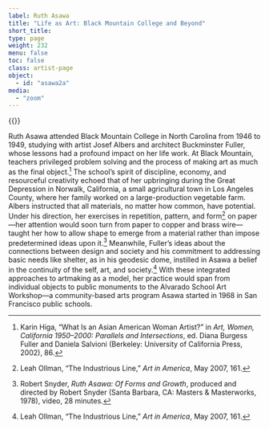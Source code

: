 ```yaml
---
label: Ruth Asawa
title: "Life as Art: Black Mountain College and Beyond"
short_title:
type: page
weight: 232
menu: false
toc: false
class: artist-page
object:
  - id: "asawa2a"
media:
  - "zoom"
---
```

{{<q-figure id="asawa2a" >}}

Ruth Asawa attended Black Mountain College in North Carolina from 1946 to 1949, studying with artist Josef Albers and architect Buckminster Fuller, whose lessons had a profound impact on her life work. At Black Mountain, teachers privileged problem solving and the process of making art as much as the final object.[^1] The school’s spirit of discipline, economy, and resourceful creativity echoed that of her upbringing during the Great Depression in Norwalk, California, a small agricultural town in Los Angeles County, where her family worked on a large-production vegetable farm. Albers instructed that all materials, no matter how common, have potential. Under his direction, her exercises in repetition, pattern, and form[^2] on paper—her attention would soon turn from paper to copper and brass wire—taught her how to allow shape to emerge from a material rather than impose predetermined ideas upon it.[^3] Meanwhile, Fuller’s ideas about the connections between design and society and his commitment to addressing basic needs like shelter, as in his geodesic dome, instilled in Asawa a belief in the continuity of the self, art, and society.[^4] With these integrated approaches to artmaking as a model, her practice would span from individual objects to public monuments to the Alvarado School Art Workshop—a community-based arts program Asawa started in 1968 in San Francisco public schools.

[^1]: Karin Higa, “What Is an Asian American Woman Artist?” in *Art, Women, California 1950–2000: Parallels and Intersections*, ed. Diana Burgess Fuller and Daniela Salvioni (Berkeley: University of California Press, 2002), 86.

[^2]: Leah Ollman, “The Industrious Line,” *Art in America*, May 2007, 161.

[^3]: Robert Snyder, *Ruth Asawa: Of Forms and Growth*, produced and directed by Robert Snyder (Santa Barbara, CA: Masters & Masterworks, 1978), video, 28 minutes.

[^4]: Leah Ollman, “The Industrious Line,” *Art in America*, May 2007, 161.

